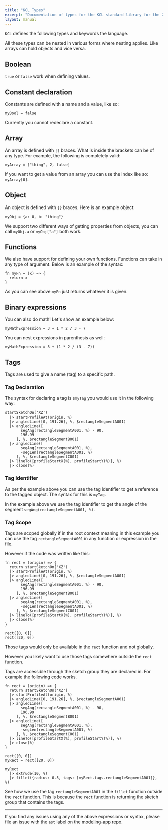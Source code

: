 ```yaml
---
title: "KCL Types"
excerpt: "Documentation of types for the KCL standard library for the Zoo Modeling App."
layout: manual
---
```


`KCL` defines the following types and keywords the language.

All these types can be nested in various forms where nesting applies. Like
arrays can hold objects and vice versa.

## Boolean

`true` or `false` work when defining values.

## Constant declaration

Constants are defined with a name and a value, like so:

```
myBool = false
```

Currently you cannot redeclare a constant.

## Array

An array is defined with `[]` braces. What is inside the brackets can
be of any type. For example, the following is completely valid:

```
myArray = ["thing", 2, false]
```

If you want to get a value from an array you can use the index like so:
`myArray[0]`.


## Object

An object is defined with `{}` braces. Here is an example object:

```
myObj = {a: 0, b: "thing"}
```

We support two different ways of getting properties from objects, you can call
`myObj.a` or `myObj["a"]` both work.


## Functions

We also have support for defining your own functions. Functions can take in any
type of argument. Below is an example of the syntax:

```
fn myFn = (x) => {
  return x
}
```

As you can see above `myFn` just returns whatever it is given.


## Binary expressions

You can also do math! Let's show an example below:

```
myMathExpression = 3 + 1 * 2 / 3 - 7
```

You can nest expressions in parenthesis as well:

```
myMathExpression = 3 + (1 * 2 / (3 - 7))
```

## Tags

Tags are used to give a name (tag) to a specific path.

### Tag Declaration

The syntax for declaring a tag is `$myTag` you would use it in the following
way:

```
startSketchOn('XZ')
  |> startProfileAt(origin, %)
  |> angledLine([0, 191.26], %, $rectangleSegmentA001)
  |> angledLine([
       segAng(rectangleSegmentA001, %) - 90,
       196.99
     ], %, $rectangleSegmentB001)
  |> angledLine([
       segAng(rectangleSegmentA001, %),
       -segLen(rectangleSegmentA001, %)
     ], %, $rectangleSegmentC001)
  |> lineTo([profileStartX(%), profileStartY(%)], %)
  |> close(%)
```

### Tag Identifier

As per the example above you can use the tag identifier to get a reference to the 
tagged object. The syntax for this is `myTag`.

In the example above we use the tag identifier to get the angle of the segment
`segAng(rectangleSegmentA001, %)`.


### Tag Scope

Tags are scoped globally if in the root context meaning in this example you can 
use the tag `rectangleSegmentA001` in any function or expression in the file.

However if the code was written like this:

```
fn rect = (origin) => {
  return startSketchOn('XZ')
  |> startProfileAt(origin, %)
  |> angledLine([0, 191.26], %, $rectangleSegmentA001)
  |> angledLine([
       segAng(rectangleSegmentA001, %) - 90,
       196.99
     ], %, $rectangleSegmentB001)
  |> angledLine([
       segAng(rectangleSegmentA001, %),
       -segLen(rectangleSegmentA001, %)
     ], %, $rectangleSegmentC001)
  |> lineTo([profileStartX(%), profileStartY(%)], %)
  |> close(%)
}

rect([0, 0])
rect([20, 0])
``` 

Those tags would only be available in the `rect` function and not globally.

However you likely want to use those tags somewhere outside the `rect` function.

Tags are accessible through the sketch group they are declared in.
For example the following code works.

```
fn rect = (origin) => {
  return startSketchOn('XZ')
  |> startProfileAt(origin, %)
  |> angledLine([0, 191.26], %, $rectangleSegmentA001)
  |> angledLine([
       segAng(rectangleSegmentA001, %) - 90,
       196.99
     ], %, $rectangleSegmentB001)
  |> angledLine([
       segAng(rectangleSegmentA001, %),
       -segLen(rectangleSegmentA001, %)
     ], %, $rectangleSegmentC001)
  |> lineTo([profileStartX(%), profileStartY(%)], %)
  |> close(%)
}

rect([0, 0])
myRect = rect([20, 0])

myRect 
  |> extrude(10, %)
  |> fillet({radius: 0.5, tags: [myRect.tags.rectangleSegmentA001]}, %)
```

See how we use the tag `rectangleSegmentA001` in the `fillet` function outside
the `rect` function. This is because the `rect` function is returning the
sketch group that contains the tags.


---

If you find any issues using any of the above expressions or syntax,
please file an issue with the `ast` label on the [modeling-app
repo](https://github.com/KittyCAD/modeling-app/issues/new).

